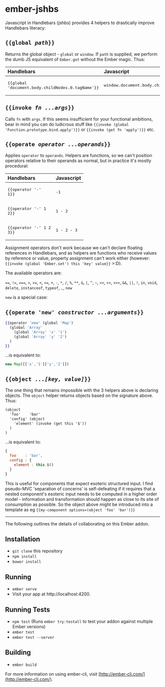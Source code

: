 # ember-jshbs

Javascript in Handlebars (jshbs) provides 4 helpers to drastically improve Handlebars literacy:

## `{{global `*`path`*`}}`

Returns the global object - `global` or `window`. If `path` is supplied, we perform the dumb JS equivalent of `Ember.get` without the Ember magic. Thus:

| Handlebars | Javascript |
| :--- | :--- |
| <pre lang="hbs">{{global 'document.body.childNodes.0.tagName'}}</pre> | <pre land="js">window.document.body.childNodes.0.tagName</pre> |

## `{{invoke `*`fn ...args`*`}}`

Calls `fn` with `args`. If this seems insufficient for your functional ambitions, bear in mind you can do ludicrous stuff like `{{invoke (global 'Function.prototype.bind.apply')}}` or `{{invoke (get fn 'apply')}}` etc.

## `{{operate `*`operator ...operands`*`}}`

Applies `operator` to `operands`. Helpers are functions, so we can't position operators relative to their operands as normal, but in practice it's mostly procedural:

| Handlebars | Javascript |
| :--- | :--- |
| <pre lang="hbs">{{operator '-' 1}}</pre> | <pre land="js">-1</pre> |
| <pre lang="hbs">{{operator '-' 1 2}}</pre> | <pre land="js">1 - 2</pre> |
| <pre lang="hbs">{{operator '-' 1 2 3}}</pre> | <pre land="js">1 - 2 - 3</pre> |

Assignment operators don't work because we can't declare floating references in Handlebars, and as helpers are functions who receive values by reference or value, property assignment can't work either (however: `{{invoke (global 'Ember.set') this 'key' value}}` >:D).

The available operators are:

 `==`, `!=`, `===`, `>`, `>=`, `<`, `<=`, `+`, `-`, `*`, `/`, `%`, `**`, `&`, `|`, `^`, `~`, `<<`, `>>`, `>>>`, `&&`, `||`, `!`, `in`, `void`, `delete`, `instanceof`, `typeof`, `,`, `new`

`new` is a special case:

## `{{operate 'new' `*`constructor ...arguments`*`}}`

```hbs
{{operator 'new' (global 'Map')
  (global 'Array'
    (global 'Array' 'x' '1')
    (global 'Array' 'y' '2')
  )
}}
```
...is equivalent to:
```js
new Map([['x','1']['y','2']])
```

## `{{object `*`...[key, value]`*`}}`

The one thing that remains impossible with the 3 helpers above is declaring objects. The `object` helper returns objects based on the signature above. Thus:

```hbs
(object
  'foo'    'bar'
  'config' (object
    'element' (invoke (get this '$'))
  )
)
```
...is equivalent to:
```js
{
  foo    : 'bar',
  config : {
    element : this.$()
  }
}
```

This is useful for components that expect esoteric structured input. I find pseudo-MVC 'separation of concerns' is self-defeating if it requires that a nested component's esoteric input needs to be computed in a higher order model - information and transformation should happen as close to its site of consumption as possible. So the object above might be introduced into a template as eg `{{my-component options=(object 'foo' 'bar')}}`

***

The following outlines the details of collaborating on this Ember addon.

## Installation

* `git clone` this repository
* `npm install`
* `bower install`

## Running

* `ember serve`
* Visit your app at http://localhost:4200.

## Running Tests

* `npm test` (Runs `ember try:testall` to test your addon against multiple Ember versions)
* `ember test`
* `ember test --server`

## Building

* `ember build`

For more information on using ember-cli, visit [http://ember-cli.com/](http://ember-cli.com/).
